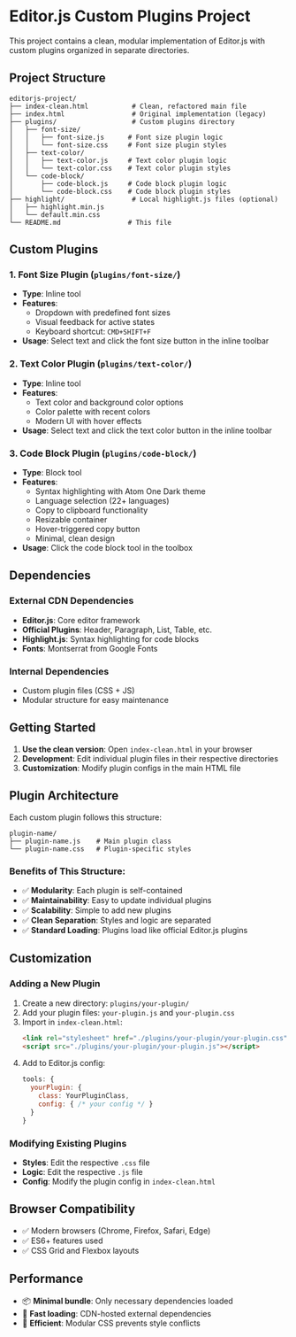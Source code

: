 # Editor.js Custom Plugins Project

This project contains a clean, modular implementation of Editor.js with custom plugins organized in separate directories.

## Project Structure

```
editorjs-project/
├── index-clean.html           # Clean, refactored main file
├── index.html                 # Original implementation (legacy)
├── plugins/                   # Custom plugins directory
│   ├── font-size/
│   │   ├── font-size.js      # Font size plugin logic
│   │   └── font-size.css     # Font size plugin styles
│   ├── text-color/
│   │   ├── text-color.js     # Text color plugin logic
│   │   └── text-color.css    # Text color plugin styles
│   └── code-block/
│       ├── code-block.js     # Code block plugin logic
│       └── code-block.css    # Code block plugin styles
├── highlight/                 # Local highlight.js files (optional)
│   ├── highlight.min.js
│   └── default.min.css
└── README.md                 # This file
```

## Custom Plugins

### 1. Font Size Plugin (`plugins/font-size/`)

- **Type**: Inline tool
- **Features**:
  - Dropdown with predefined font sizes
  - Visual feedback for active states
  - Keyboard shortcut: `CMD+SHIFT+F`
- **Usage**: Select text and click the font size button in the inline toolbar

### 2. Text Color Plugin (`plugins/text-color/`)

- **Type**: Inline tool
- **Features**:
  - Text color and background color options
  - Color palette with recent colors
  - Modern UI with hover effects
- **Usage**: Select text and click the text color button in the inline toolbar

### 3. Code Block Plugin (`plugins/code-block/`)

- **Type**: Block tool
- **Features**:
  - Syntax highlighting with Atom One Dark theme
  - Language selection (22+ languages)
  - Copy to clipboard functionality
  - Resizable container
  - Hover-triggered copy button
  - Minimal, clean design
- **Usage**: Click the code block tool in the toolbox

## Dependencies

### External CDN Dependencies

- **Editor.js**: Core editor framework
- **Official Plugins**: Header, Paragraph, List, Table, etc.
- **Highlight.js**: Syntax highlighting for code blocks
- **Fonts**: Montserrat from Google Fonts

### Internal Dependencies

- Custom plugin files (CSS + JS)
- Modular structure for easy maintenance

## Getting Started

1. **Use the clean version**: Open `index-clean.html` in your browser
2. **Development**: Edit individual plugin files in their respective directories
3. **Customization**: Modify plugin configs in the main HTML file

## Plugin Architecture

Each custom plugin follows this structure:

```
plugin-name/
├── plugin-name.js    # Main plugin class
└── plugin-name.css   # Plugin-specific styles
```

### Benefits of This Structure:

- ✅ **Modularity**: Each plugin is self-contained
- ✅ **Maintainability**: Easy to update individual plugins
- ✅ **Scalability**: Simple to add new plugins
- ✅ **Clean Separation**: Styles and logic are separated
- ✅ **Standard Loading**: Plugins load like official Editor.js plugins

## Customization

### Adding a New Plugin

1. Create a new directory: `plugins/your-plugin/`
2. Add your plugin files: `your-plugin.js` and `your-plugin.css`
3. Import in `index-clean.html`:
   ```html
   <link rel="stylesheet" href="./plugins/your-plugin/your-plugin.css" />
   <script src="./plugins/your-plugin/your-plugin.js"></script>
   ```
4. Add to Editor.js config:
   ```javascript
   tools: {
     yourPlugin: {
       class: YourPluginClass,
       config: { /* your config */ }
     }
   }
   ```

### Modifying Existing Plugins

- **Styles**: Edit the respective `.css` file
- **Logic**: Edit the respective `.js` file
- **Config**: Modify the plugin config in `index-clean.html`

## Browser Compatibility

- ✅ Modern browsers (Chrome, Firefox, Safari, Edge)
- ✅ ES6+ features used
- ✅ CSS Grid and Flexbox layouts

## Performance

- 📦 **Minimal bundle**: Only necessary dependencies loaded
- 🚀 **Fast loading**: CDN-hosted external dependencies
- 💾 **Efficient**: Modular CSS prevents style conflicts
